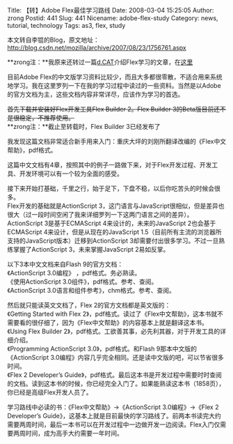 Title: 【转】Adobe Flex最佳学习路线
Date: 2008-03-04 15:25:05
Author: zrong
Postid: 441
Slug: 441
Nicename: adobe-flex-study
Category: news, tutorial, technology
Tags: as3, flex, study

本文转自李锟的Blog，原文地址：http://blog.csdn.net/mozilla/archive/2007/08/23/1756761.aspx  

**zrong注：**我原来还转过一篇[d.CAT](http://ria.richtechmedia.com/)介绍Flex学习的文章，在[这里](/?p=351)

目前Adobe
Flex的中文版学习资料比较少，而且大多都很零散，不适合用来系统地学习。我在这里罗列一下在我的学习过程中读过的一些资料。当然是以Adobe的官方文档为主，这些文档内容非常详尽，应该作为学习的首选。

~~首先下载并安装好Flex开发工具Flex Builder 2。Flex Builder
3的Beta版目前还不是很稳定，不推荐使用。~~  
**zrong注：**截止至转载时，Flex Builder 3已经发布了

我发现这篇文档非常适合新手用来入门：重庆大坪的刘刚所翻译改编的《Flex中文帮助》，pdf格式。  

这篇中文文档有4章，按照其中的例子一路做下来，对于Flex开发过程、开发工具、开发环境可以有一个较为全面的感受。

<!--more-->  

接下来开始打基础，千里之行，始于足下，下盘不稳，以后你吃苦头的时候会很多。  
Flex开发的基础就是ActionScript
3，这门语言与JavaScript很相似，但是差异也很大（过一段时间空闲了我来详细罗列一下这两门语言之间的差异）。ActionScript
3是基于ECMAScript 4来设计的，未来的JavaScript 2也会基于ECMAScript
4来设计，但是从现在的JavaScript
1.5（目前所有主流的浏览器所支持的JavaScript版本）迁移到ActionScript
3却需要付出很多学习。不过一旦熟练掌握了ActionScript
3，未来掌握JavaScript 2易如反掌。

以下3本中文文档来自Flash 9的官方文档：  
《ActionScript 3.0编程》 ，pdf格式。务必熟读。  
《使用ActionScript 3.0组件》，pdf格式。参考、查阅。  
《ActionScript 3.0语言和组件参考》，chm格式。参考、查阅。

然后就只能读英文文档了，Flex 2的官方文档都是英文版的：  
《Getting Started with Flex
2》，pdf格式。读过了《Flex中文帮助》，这本书就不需要看的很仔细了，因为《Flex中文帮助》的内容基本上就是翻译这本书。  
《Using Flex Builder
2》，pdf格式。工欲善其事，必先利其器，对于开发工具的详细介绍。  
《Programming ActionScript 3.0》，pdf格式。和Flash
9那本中文版的《ActionScript
3.0编程》内容几乎完全相同。还是读中文版的吧，可以节省很多时间。  
《Flex 2 Developer’s
Guide》，pdf格式。最后这本书是开发过程中需要时时查阅的文档。读到这本书的时候，你已经完全入门了。如果能熟读这本书（1858页），你已经是高级Flex开发人员了。

学习路线中必读的书：《Flex中文帮助》-\>《ActionScript 3.0编程》-\>《Flex
2 Developer’s
Guide》，这基本上就是目前最快的学习路线了。前两本书读完大约需要两周时间，最后一本书可以在开发过程中一边做开发一边阅读。Flex入门仅需要两周时间，成为高手大约需要一年时间。

